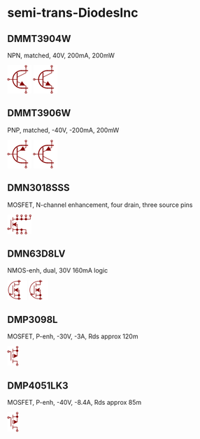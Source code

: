# semi-trans-DiodesInc

## DMMT3904W
NPN, matched, 40V, 200mA, 200mW

![DMMT3904W__1__1](/images/_semi__NPNDUAL__1__1.png?raw=true) 
![DMMT3904W__2__1](/images/_semi__NPNDUAL__1__1.png?raw=true) 

## DMMT3906W
PNP, matched, -40V, -200mA, 200mW

![DMMT3906W__1__1](/images/_semi__PNPDUAL__1__1.png?raw=true) 
![DMMT3906W__2__1](/images/_semi__PNPDUAL__1__1.png?raw=true) 

## DMN3018SSS
MOSFET, N-channel enhancement, four drain, three source pins

![DMN3018SSS__1__1](/images/_semi__NMOS-4D-3S__1__1.png?raw=true) 

## DMN63D8LV
NMOS-enh, dual, 30V 160mA logic

![DMN63D8LV__1__1](/images/semi-trans-DiodesInc__DMN63D8LV__1__1.png?raw=true) 
![DMN63D8LV__2__1](/images/semi-trans-DiodesInc__DMN63D8LV__1__1.png?raw=true) 

## DMP3098L
MOSFET, P-enh, -30V, -3A, Rds approx 120m

![DMP3098L__1__1](/images/semi-trans-BC__BSS84__1__1.png?raw=true) 

## DMP4051LK3
MOSFET, P-enh, -40V, -8.4A, Rds approx 85m

![DMP4051LK3__1__1](/images/semi-trans-BC__BSS84__1__1.png?raw=true) 

